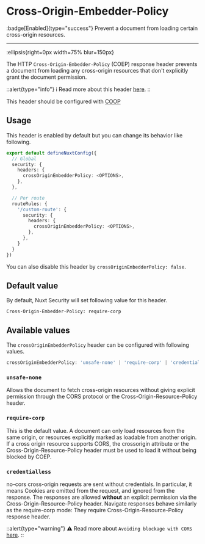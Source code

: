 # Cross-Origin-Embedder-Policy

:badge[Enabled]{type="success"} Prevent a document from loading certain cross-origin resources.

---

:ellipsis{right=0px width=75% blur=150px}

The HTTP `Cross-Origin-Embedder-Policy` (COEP) response header prevents a document from loading any cross-origin resources that don't explicitly grant the document permission.

::alert{type="info"}
ℹ Read more about this header [here](https://developer.mozilla.org/en-US/docs/Web/HTTP/Headers/Cross-Origin-Embedder-Policy).
::

This header should be configured with [COOP](crossoriginopenerpolicy)

## Usage

This header is enabled by default but you can change its behavior like following.

```ts
export default defineNuxtConfig({
  // Global
  security: {
    headers: {
      crossOriginEmbedderPolicy: <OPTIONS>,
    },
  },

  // Per route
  routeRules: {
    '/custom-route': {
      security: {
        headers: {
          crossOriginEmbedderPolicy: <OPTIONS>,
        },
      },
    }
  }
})
```

You can also disable this header by `crossOriginEmbedderPolicy: false`.

## Default value

By default, Nuxt Security will set following value for this header.

```http
Cross-Origin-Embedder-Policy: require-corp
```

## Available values

The `crossOriginEmbedderPolicy` header can be configured with following values.

```ts
crossOriginEmbedderPolicy: 'unsafe-none' | 'require-corp' | 'credentialless' | false;
```

### `unsafe-none`

Allows the document to fetch cross-origin resources without giving explicit permission through the CORS protocol or the Cross-Origin-Resource-Policy header.

### `require-corp`

This is the default value. A document can only load resources from the same origin, or resources explicitly marked as loadable from another origin. If a cross origin resource supports CORS, the crossorigin attribute or the Cross-Origin-Resource-Policy header must be used to load it without being blocked by COEP.

### `credentialless`

no-cors cross-origin requests are sent without credentials. In particular, it means Cookies are omitted from the request, and ignored from the response. The responses are allowed **without** an explicit permission via the Cross-Origin-Resource-Policy header. Navigate responses behave similarly as the require-corp mode: They require Cross-Origin-Resource-Policy response header.

::alert{type="warning"}
⚠️ Read more about `Avoiding blockage with CORS` [here](https://developer.mozilla.org/en-US/docs/Web/HTTP/Headers/Cross-Origin-Embedder-Policy#avoiding_coep_blockage_with_cors).
::
